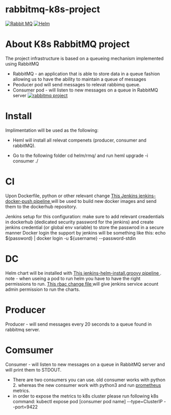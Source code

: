 # rabbitmq-k8s-project

[![Rabbit MQ](https://cdn.iconscout.com/icon/free/png-128/rabbitmq-282296.png)](hhttps://www.rabbitmq.com/)
[![Helm](https://helm.sh/img/helm.svg)](https://helm.sh/)


# About K8s RabbitMQ project

The project infrastructure is based on a queueing mechanism implemented using RabbitMQ
* RabbitMQ - an application that is able to store data in a queue fashion allowing us to
have the ability to maintain a queue of messages
* Peoducer pod will send messages to relevat rabbimq queue.
* Consumer pod - will listen to new messages on a queue in RabbitMQ server
[![rabbitmq project](https://github.com/yahelron/rabbitmk-k8s-project/blob/main/rabbitmq1.jpg)](https://helm.sh/)

# Install
Implimentation will be used as the following:
* Heml will install all relevat compenets (producer, consumer and rabbitMQ).
- Go to the following folder cd helm/rmq/ and run heml upgrade -i consumer ./

# CI
Upon Dockerfile, python or other relevant change [This Jenkins jenkins-docker-push pipeline ](https://github.com/yahelron/rabbitmk-k8s-project/blob/main/Jenkins/jenkins-docker-push.groovy) will be used to build new docker images and send them to the dockerhub repository.

Jenkins setup for this configuration:
make sure to add relevant creadentials in dockerhub (dedicated security password for the jenkins) and create jenkins credential (or global env variable) to store the passwrod in a secure manner Docker login the support by jenkins will be something like this: echo ${password} | docker login -u ${username} --password-stdin

# DC
Helm chart will be installed with [This jenkins-helm-install.groovy pipeline ](https://github.com/yahelron/rabbitmk-k8s-project/blob/main/Jenkins/jenkins-helm-install.groovy). 
note - when useing a pod to run helm you have to have the right permissions to run. [This rbac change file ](https://github.com/yahelron/rabbitmk-k8s-project/blob/main/Jenkins/rbac-admin.yaml) will give jenkins service acount admin permission to run the charts.

# Producer
Producer - will send messages every 20 seconds to a queue found in rabbitmq server.
# Comsumer
Consumer - will listen to new messages on a queue in RabbitMQ server and will print them to STDOUT.
* There are two consumers you can use. old consumer works with python 2. whereas the new consumer work with python3 and run [prometheus](https://prometheus.io/docs/introduction/overview/) metrics.
* in order to expose the metrics to k8s cluster please run following k8s command:
  kubectl expose pod [consumer pod name]  --type=ClusterIP --port=9422
